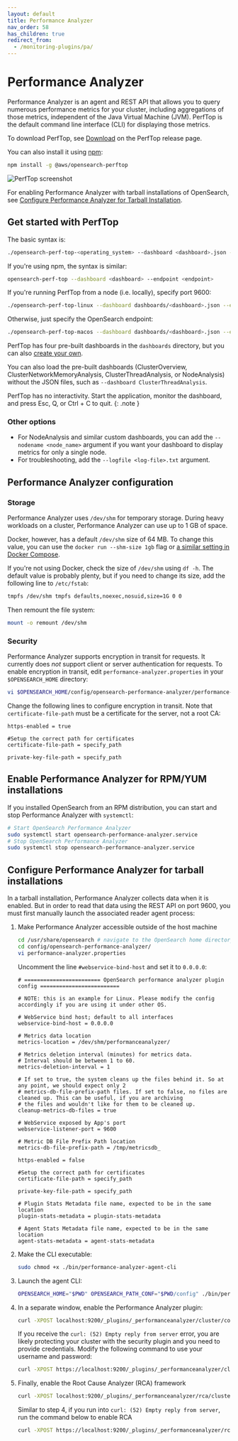 ```yaml
---
layout: default
title: Performance Analyzer
nav_order: 58
has_children: true
redirect_from:
  - /monitoring-plugins/pa/
---
```


# Performance Analyzer

Performance Analyzer is an agent and REST API that allows you to query numerous performance metrics for your cluster, including aggregations of those metrics, independent of the Java Virtual Machine (JVM). PerfTop is the default command line interface (CLI) for displaying those metrics.

To download PerfTop, see [Download](https://github.com/opensearch-project/perftop/releases) on the PerfTop release page.

You can also install it using [npm](https://www.npmjs.com/):

```bash
npm install -g @aws/opensearch-perftop
```

![PerfTop screenshot]({{site.url}}{{site.baseurl}}/images/perftop.png)

For enabling Performance Analyzer with tarball installations of OpenSearch, see [Configure Performance Analyzer for Tarball Installation](#configure-performance-analyzer-for-tarball-installations).

## Get started with PerfTop

The basic syntax is:

```bash
./opensearch-perf-top-<operating_system> --dashboard <dashboard>.json --endpoint <endpoint>
```

If you're using npm, the syntax is similar:

```bash
opensearch-perf-top --dashboard <dashboard> --endpoint <endpoint>
```

If you're running PerfTop from a node (i.e. locally), specify port 9600:

```bash
./opensearch-perf-top-linux --dashboard dashboards/<dashboard>.json --endpoint localhost:9600
```

Otherwise, just specify the OpenSearch endpoint:

```bash
./opensearch-perf-top-macos --dashboard dashboards/<dashboard>.json --endpoint my-cluster.my-domain.com
```

PerfTop has four pre-built dashboards in the `dashboards` directory, but you can also [create your own]({{site.url}}{{site.baseurl}}/monitoring-plugins/pa/dashboards/).

You can also load the pre-built dashboards (ClusterOverview, ClusterNetworkMemoryAnalysis, ClusterThreadAnalysis, or NodeAnalysis) without the JSON files, such as `--dashboard ClusterThreadAnalysis`.

PerfTop has no interactivity. Start the application, monitor the dashboard, and press Esc, Q, or Ctrl + C to quit.
{: .note }


### Other options

- For NodeAnalysis and similar custom dashboards, you can add the `--nodename <node_name>` argument if you want your dashboard to display metrics for only a single node.
- For troubleshooting, add the `--logfile <log-file>.txt` argument.


## Performance Analyzer configuration

### Storage

Performance Analyzer uses `/dev/shm` for temporary storage. During heavy workloads on a cluster, Performance Analyzer can use up to 1 GB of space.

Docker, however, has a default `/dev/shm` size of 64 MB. To change this value, you can use the `docker run --shm-size 1gb` flag or [a similar setting in Docker Compose](https://docs.docker.com/compose/compose-file#shm_size).

If you're not using Docker, check the size of `/dev/shm` using `df -h`. The default value is probably plenty, but if you need to change its size, add the following line to `/etc/fstab`:

```bash
tmpfs /dev/shm tmpfs defaults,noexec,nosuid,size=1G 0 0
```

Then remount the file system:

```bash
mount -o remount /dev/shm
```


### Security

Performance Analyzer supports encryption in transit for requests. It currently does *not* support client or server authentication for requests. To enable encryption in transit, edit `performance-analyzer.properties` in your `$OPENSEARCH_HOME` directory:

```bash
vi $OPENSEARCH_HOME/config/opensearch-performance-analyzer/performance-analyzer.properties
```

Change the following lines to configure encryption in transit. Note that `certificate-file-path` must be a certificate for the server, not a root CA:

```
https-enabled = true

#Setup the correct path for certificates
certificate-file-path = specify_path

private-key-file-path = specify_path
```

## Enable Performance Analyzer for RPM/YUM installations

If you installed OpenSearch from an RPM distribution, you can start and stop Performance Analyzer with `systemctl`:
```bash
# Start OpenSearch Performance Analyzer
sudo systemctl start opensearch-performance-analyzer.service
# Stop OpenSearch Performance Analyzer
sudo systemctl stop opensearch-performance-analyzer.service
```

## Configure Performance Analyzer for tarball installations

In a tarball installation, Performance Analyzer collects data when it is enabled. But in order to read that data using the REST API on port 9600, you must first manually launch the associated reader agent process:

1. Make Performance Analyzer accessible outside of the host machine

   ```bash
   cd /usr/share/opensearch # navigate to the OpenSearch home directory
   cd config/opensearch-performance-analyzer/
   vi performance-analyzer.properties
   ```

   Uncomment the line `#webservice-bind-host` and set it to `0.0.0.0`:

   ```
   # ======================== OpenSearch performance analyzer plugin config =========================

   # NOTE: this is an example for Linux. Please modify the config accordingly if you are using it under other OS.

   # WebService bind host; default to all interfaces
   webservice-bind-host = 0.0.0.0

   # Metrics data location
   metrics-location = /dev/shm/performanceanalyzer/

   # Metrics deletion interval (minutes) for metrics data.
   # Interval should be between 1 to 60.
   metrics-deletion-interval = 1

   # If set to true, the system cleans up the files behind it. So at any point, we should expect only 2
   # metrics-db-file-prefix-path files. If set to false, no files are cleaned up. This can be useful, if you are archiving
   # the files and wouldn't like for them to be cleaned up.
   cleanup-metrics-db-files = true

   # WebService exposed by App's port
   webservice-listener-port = 9600

   # Metric DB File Prefix Path location
   metrics-db-file-prefix-path = /tmp/metricsdb_

   https-enabled = false

   #Setup the correct path for certificates
   certificate-file-path = specify_path

   private-key-file-path = specify_path

   # Plugin Stats Metadata file name, expected to be in the same location
   plugin-stats-metadata = plugin-stats-metadata

   # Agent Stats Metadata file name, expected to be in the same location
   agent-stats-metadata = agent-stats-metadata
   ```

1. Make the CLI executable:

   ```bash
   sudo chmod +x ./bin/performance-analyzer-agent-cli
   ```

1. Launch the agent CLI:

   ```bash
   OPENSEARCH_HOME="$PWD" OPENSEARCH_PATH_CONF="$PWD/config" ./bin/performance-analyzer-agent-cli
   ```

1. In a separate window, enable the Performance Analyzer plugin:

   ```bash
   curl -XPOST localhost:9200/_plugins/_performanceanalyzer/cluster/config -H 'Content-Type: application/json' -d '{"enabled": true}'
   ```

   If you receive the `curl: (52) Empty reply from server` error, you are likely protecting your cluster with the security plugin and you need to provide credentials. Modify the following command to use your username and password:

   ```bash
   curl -XPOST https://localhost:9200/_plugins/_performanceanalyzer/cluster/config -H 'Content-Type: application/json' -d '{"enabled": true}' -u 'admin:admin' -k
   ```

1. Finally, enable the Root Cause Analyzer (RCA) framework

   ```bash
   curl -XPOST localhost:9200/_plugins/_performanceanalyzer/rca/cluster/config -H 'Content-Type: application/json' -d '{"enabled": true}'
   ```

   Similar to step 4, if you run into `curl: (52) Empty reply from server`, run the command below to enable RCA

   ```bash
   curl -XPOST https://localhost:9200/_plugins/_performanceanalyzer/rca/cluster/config -H 'Content-Type: application/json' -d '{"enabled": true}' -u 'admin:admin' -k
   ```